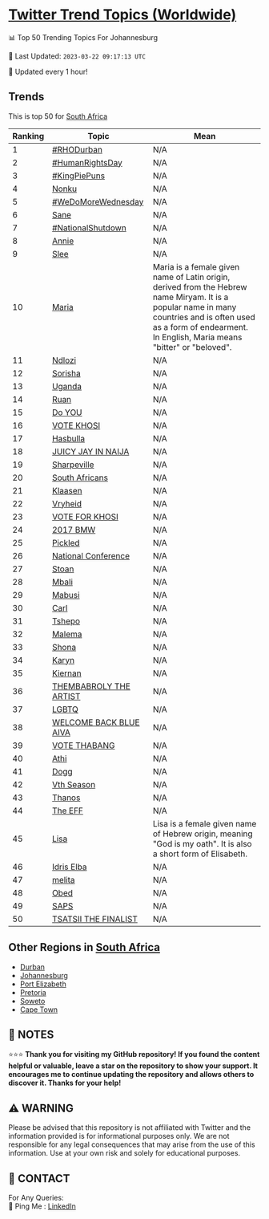[Twitter Trend Topics (Worldwide)](https://github.com/ErcinDedeoglu/Twitter-Trend-Topics)
==========


📊 Top 50 Trending Topics For Johannesburg

📆 Last Updated: `2023-03-22 09:17:13 UTC`

🔧 Updated every 1 hour!


## Trends

This is top 50 for [South Africa](</South Africa>)

| Ranking | Topic | Mean |
| ------- | ------------ | ------------ |
| 1 | [#RHODurban](http://twitter.com/search?q=%23RHODurban) | N/A |
| 2 | [#HumanRightsDay](http://twitter.com/search?q=%23HumanRightsDay) | N/A |
| 3 | [#KingPiePuns](http://twitter.com/search?q=%23KingPiePuns) | N/A |
| 4 | [Nonku](http://twitter.com/search?q=Nonku) | N/A |
| 5 | [#WeDoMoreWednesday](http://twitter.com/search?q=%23WeDoMoreWednesday) | N/A |
| 6 | [Sane](http://twitter.com/search?q=Sane) | N/A |
| 7 | [#NationalShutdown](http://twitter.com/search?q=%23NationalShutdown) | N/A |
| 8 | [Annie](http://twitter.com/search?q=Annie) | N/A |
| 9 | [Slee](http://twitter.com/search?q=Slee) | N/A |
| 10 | [Maria](http://twitter.com/search?q=Maria) | Maria is a female given name of Latin origin, derived from the Hebrew name Miryam. It is a popular name in many countries and is often used as a form of endearment. In English, Maria means "bitter" or "beloved". |
| 11 | [Ndlozi](http://twitter.com/search?q=Ndlozi) | N/A |
| 12 | [Sorisha](http://twitter.com/search?q=Sorisha) | N/A |
| 13 | [Uganda](http://twitter.com/search?q=Uganda) | N/A |
| 14 | [Ruan](http://twitter.com/search?q=Ruan) | N/A |
| 15 | [Do YOU](http://twitter.com/search?q=Do+YOU) | N/A |
| 16 | [VOTE KHOSI](http://twitter.com/search?q=VOTE+KHOSI) | N/A |
| 17 | [Hasbulla](http://twitter.com/search?q=Hasbulla) | N/A |
| 18 | [JUICY JAY IN NAIJA](http://twitter.com/search?q=JUICY+JAY+IN+NAIJA) | N/A |
| 19 | [Sharpeville](http://twitter.com/search?q=Sharpeville) | N/A |
| 20 | [South Africans](http://twitter.com/search?q=South+Africans) | N/A |
| 21 | [Klaasen](http://twitter.com/search?q=Klaasen) | N/A |
| 22 | [Vryheid](http://twitter.com/search?q=Vryheid) | N/A |
| 23 | [VOTE FOR KHOSI](http://twitter.com/search?q=VOTE+FOR+KHOSI) | N/A |
| 24 | [2017 BMW](http://twitter.com/search?q=2017+BMW) | N/A |
| 25 | [Pickled](http://twitter.com/search?q=Pickled) | N/A |
| 26 | [National Conference](http://twitter.com/search?q=National+Conference) | N/A |
| 27 | [Stoan](http://twitter.com/search?q=Stoan) | N/A |
| 28 | [Mbali](http://twitter.com/search?q=Mbali) | N/A |
| 29 | [Mabusi](http://twitter.com/search?q=Mabusi) | N/A |
| 30 | [Carl](http://twitter.com/search?q=Carl) | N/A |
| 31 | [Tshepo](http://twitter.com/search?q=Tshepo) | N/A |
| 32 | [Malema](http://twitter.com/search?q=Malema) | N/A |
| 33 | [Shona](http://twitter.com/search?q=Shona) | N/A |
| 34 | [Karyn](http://twitter.com/search?q=Karyn) | N/A |
| 35 | [Kiernan](http://twitter.com/search?q=Kiernan) | N/A |
| 36 | [THEMBABROLY THE ARTIST](http://twitter.com/search?q=THEMBABROLY+THE+ARTIST) | N/A |
| 37 | [LGBTQ](http://twitter.com/search?q=LGBTQ) | N/A |
| 38 | [WELCOME BACK BLUE AIVA](http://twitter.com/search?q=WELCOME+BACK+BLUE+AIVA) | N/A |
| 39 | [VOTE THABANG](http://twitter.com/search?q=VOTE+THABANG) | N/A |
| 40 | [Athi](http://twitter.com/search?q=Athi) | N/A |
| 41 | [Dogg](http://twitter.com/search?q=Dogg) | N/A |
| 42 | [Vth Season](http://twitter.com/search?q=Vth+Season) | N/A |
| 43 | [Thanos](http://twitter.com/search?q=Thanos) | N/A |
| 44 | [The EFF](http://twitter.com/search?q=The+EFF) | N/A |
| 45 | [Lisa](http://twitter.com/search?q=Lisa) | Lisa is a female given name of Hebrew origin, meaning "God is my oath". It is also a short form of Elisabeth. |
| 46 | [Idris Elba](http://twitter.com/search?q=Idris+Elba) | N/A |
| 47 | [melita](http://twitter.com/search?q=melita) | N/A |
| 48 | [Obed](http://twitter.com/search?q=Obed) | N/A |
| 49 | [SAPS](http://twitter.com/search?q=SAPS) | N/A |
| 50 | [TSATSII THE FINALIST](http://twitter.com/search?q=TSATSII+THE+FINALIST) | N/A |



## Other Regions in [South Africa](</South Africa>)

* [Durban](</South Africa/Durban.md>)
* [Johannesburg](</South Africa/Johannesburg.md>)
* [Port Elizabeth](</South Africa/Port Elizabeth.md>)
* [Pretoria](</South Africa/Pretoria.md>)
* [Soweto](</South Africa/Soweto.md>)
* [Cape Town](</South Africa/Cape Town.md>)



## 📝 NOTES

⭐⭐⭐ **Thank you for visiting my GitHub repository! If you found the content helpful or valuable, leave a star on the repository to show your support. It encourages me to continue updating the repository and allows others to discover it. Thanks for your help!**


## ⚠️ WARNING

Please be advised that this repository is not affiliated with Twitter and the information provided is for informational purposes only. We are not responsible for any legal consequences that may arise from the use of this information. Use at your own risk and solely for educational purposes.


## 📨 CONTACT

 For Any Queries:  
            🏓 Ping Me : [LinkedIn](https://www.linkedin.com/in/ercindedeoglu/)

